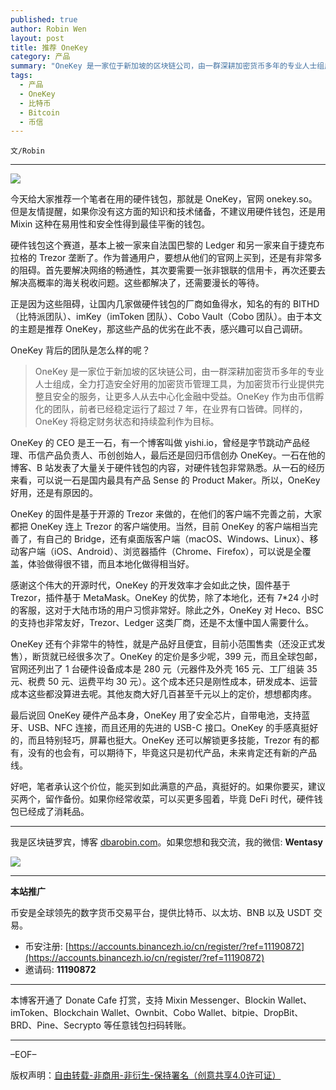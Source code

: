```yaml
---
published: true
author: Robin Wen
layout: post
title: 推荐 OneKey
category: 产品
summary: "OneKey 是一家位于新加坡的区块链公司，由一群深耕加密货币多年的专业人士组成，全力打造安全好用的加密货币管理工具，为加密货币行业提供完整且安全的服务，让更多人从去中心化金融中受益。OneKey 作为由币信孵化的团队，前者已经稳定运行了超过 7 年，在业界有口皆碑。同样的，OneKey 将稳定财务状态和持续盈利作为目标。好吧，笔者承认这个价位，能买到如此满意的产品，真挺好的。如果你要买，建议买两个，留作备份。如果你经常收菜，可以买更多囤着，毕竟 DeFi 时代，硬件钱包已经成了消耗品。"
tags:
  - 产品
  - OneKey
  - 比特币
  - Bitcoin
  - 币信
---
```


`文/Robin`

***

![](https://cdn.dbarobin.com/ci6c0lx.png)

今天给大家推荐一个笔者在用的硬件钱包，那就是 OneKey，官网 onekey.so。但是友情提醒，如果你没有这方面的知识和技术储备，不建议用硬件钱包，还是用 Mixin 这种在易用性和安全性得到最佳平衡的钱包。

硬件钱包这个赛道，基本上被一家来自法国巴黎的 Ledger 和另一家来自于捷克布拉格的 Trezor 垄断了。作为普通用户，要想从他们的官网上买到，还是有非常多的阻碍。首先要解决网络的畅通性，其次要需要一张非银联的信用卡，再次还要去解决高概率的海关税收问题。这些都解决了，还需要漫长的等待。

正是因为这些阻碍，让国内几家做硬件钱包的厂商如鱼得水，知名的有的 BITHD（比特派团队）、imKey（imToken 团队）、Cobo Vault（Cobo 团队）。由于本文的主题是推荐 OneKey，那这些产品的优劣在此不表，感兴趣可以自己调研。

OneKey 背后的团队是怎么样的呢？

> OneKey 是一家位于新加坡的区块链公司，由一群深耕加密货币多年的专业人士组成，全力打造安全好用的加密货币管理工具，为加密货币行业提供完整且安全的服务，让更多人从去中心化金融中受益。OneKey 作为由币信孵化的团队，前者已经稳定运行了超过 7 年，在业界有口皆碑。同样的，OneKey 将稳定财务状态和持续盈利作为目标。

OneKey 的 CEO 是王一石，有一个博客叫做 yishi.io，曾经是字节跳动产品经理、币信产品负责人、币创创始人，最后还是回归币信创办 OneKey。一石在他的博客、B 站发表了大量关于硬件钱包的内容，对硬件钱包非常熟悉。从一石的经历来看，可以说一石是国内最具有产品 Sense 的 Product Maker。所以，OneKey 好用，还是有原因的。

OneKey 的固件是基于开源的 Trezor 来做的，在他们的客户端不完善之前，大家都把 OneKey 连上 Trezor 的客户端使用。当然，目前 OneKey 的客户端相当完善了，有自己的 Bridge，还有桌面版客户端（macOS、Windows、Linux）、移动客户端（iOS、Android）、浏览器插件（Chrome、Firefox），可以说是全覆盖，体验做得很不错，而且本地化做得相当好。

感谢这个伟大的开源时代，OneKey 的开发效率才会如此之快，固件基于 Trezor，插件基于 MetaMask。OneKey 的优势，除了本地化，还有 7*24 小时的客服，这对于大陆市场的用户习惯非常好。除此之外，OneKey 对 Heco、BSC 的支持也非常友好，Trezor、Ledger 这类厂商，还是不太懂中国人需要什么。

OneKey 还有个非常牛的特性，就是产品好且便宜，目前小范围售卖（还没正式发售），断货就已经很多次了。OneKey 的定价是多少呢，399 元，而且全球包邮，官网还列出了 1 台硬件设备成本是 280 元（元器件及外壳 165 元、工厂组装 35 元、税费 50 元、运费平均 30 元）。这个成本还只是刚性成本，研发成本、运营成本这些都没算进去呢。其他友商大好几百甚至千元以上的定价，想想都肉疼。

最后说回 OneKey 硬件产品本身，OneKey 用了安全芯片，自带电池，支持蓝牙、USB、NFC 连接，而且还用的先进的 USB-C 接口。OneKey 的手感真挺好的，而且特别轻巧，屏幕也挺大。OneKey 还可以解锁更多技能，Trezor 有的都有，没有的也会有，可以期待下，毕竟这只是初代产品，未来肯定还有新的产品线。

好吧，笔者承认这个价位，能买到如此满意的产品，真挺好的。如果你要买，建议买两个，留作备份。如果你经常收菜，可以买更多囤着，毕竟 DeFi 时代，硬件钱包已经成了消耗品。

***

我是区块链罗宾，博客 [dbarobin.com](https://dbarobin.com/)。如果您想和我交流，我的微信: **Wentasy**

![](https://cdn.dbarobin.com/v4yywe2.png)

***

**本站推广**

币安是全球领先的数字货币交易平台，提供比特币、以太坊、BNB 以及 USDT 交易。

* 币安注册: [https://accounts.binancezh.io/cn/register/?ref=11190872](https://accounts.binancezh.io/cn/register/?ref=11190872)
* 邀请码: **11190872**

***

本博客开通了 Donate Cafe 打赏，支持 Mixin Messenger、Blockin Wallet、imToken、Blockchain Wallet、Ownbit、Cobo Wallet、bitpie、DropBit、BRD、Pine、Secrypto 等任意钱包扫码转账。

<center>
    <div class="--donate-button"
         data-button-id="f8b9df0d-af9a-460d-8258-d3f435445075"
    ></div>
</center>

***

–EOF–

版权声明：[自由转载-非商用-非衍生-保持署名（创意共享4.0许可证）](http://creativecommons.org/licenses/by-nc-nd/4.0/deed.zh)